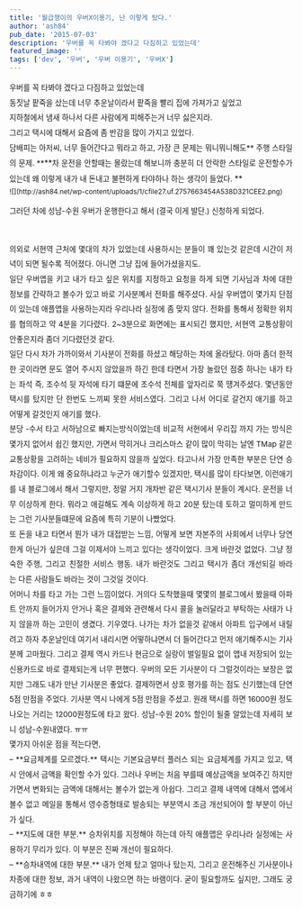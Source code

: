```yaml
---
title: '월급쟁이의 우버X이용기, 난 이렇게 탔다.'
author: 'ash84'
pub_date: '2015-07-03'
description: '우버를 꼭 타봐야 겠다고 다짐하고 있었는데'
featured_image: ''
tags: ['dev', '우버', '우버 이용기', '우버X']
---
```



<div style="text-align: justify; line-height: 2;"><span style="font-size: 10pt;"></span><span style="font-size: 10pt;"></span><span style="font-size: 10pt;">우버를 꼭 타봐야 겠다고 다짐하고 있었는데 </span></div><div style="text-align: justify; line-height: 2;"></div><div style="text-align: justify; line-height: 2;"><span style="font-size: 10pt;">동짓날 팥죽을 샀는데 너무 추운날이라서 팥죽을 빨리 집에 가져가고 싶었고 </span></div><div style="text-align: justify; line-height: 2;"><span style="font-size: 10pt;">지하철에서 냄새 하나서 다른 사람에게 피해주는거 너무 싫은지라. </span></div><div style="text-align: justify; line-height: 2;"></div><div style="text-align: justify; line-height: 2;"><span style="font-size: 10pt;">그리고 택시에 대해서 요즘에 좀 반감을 많이 가지고 있었다. </span></div><div style="text-align: justify; line-height: 2;"><span style="font-size: 10pt;">담배피는 아저씨, 너무 들어간다고 뭐라고 하고, 가장 큰 문제는 뭐니뭐니해도** 주행 스타일의 문제. **</span>**<span style="font-size: 9pt; line-height: 1.5;"><span style="font-size: 10pt;">차 운전을 안할때</span><span style="font-size: 10pt;">는 몰랐는데 해보니까 </span></span><span style="font-size: 10pt; line-height: 1.5;">충분히 더 안락한 스타일로 운전할수가 있는데 왜 이렇게 내가 내 돈내고 불편하게 타야하나 하는 생각이 들었다. </span>**</div><div style="text-align: justify; line-height: 2;"><span style="font-size: 9pt; line-height: 1.5;">  
</span></div><div style="text-align: justify; line-height: 2;"><span style="font-size: 9pt; line-height: 1.5;">  
</span></div><div style="text-align: justify; line-height: 2;"><span style="font-size: 9pt; line-height: 1.5;"></span><span style="font-size: 9pt; line-height: 1.5;">![](http://ash84.net/wp-content/uploads/1/cfile27.uf.2757663454A538D321CEE2.png)

</span></div><div style="text-align: justify; line-height: 2;"><div><span style="font-size: 10pt;">그러던 차에 성남-수원 우버가 운행한다고 해서 (결국 이게 발단.) 신청하게 되었다. </span></div><span style="font-size: 10pt;">  
</span>

<div></div><span style="font-size: 10pt;">  
</span>

<div><span style="font-size: 10pt;">의외로 서현역 근처에 몇대의 차가 있었는데 사용하시는 분들이 꽤 있는것 같은데 시간이 저녁이 되면 될수록 적어졌다. </span><span style="font-size: 10pt; line-height: 2;">아니면 그냥 집에 들어가셨을지도. </span></div><span style="font-size: 10pt;">  
</span>

<div></div><span style="font-size: 10pt;">  
</span>

<div><span style="font-size: 10pt;">일단 우버앱을 키고 내가 타고 싶은 위치를 지정하고 요청을 하게 되면 기사님과 차에 대한 정보를 간략하고 볼수가 있고 </span><span style="font-size: 10pt; line-height: 2;">바로 기사분꼐서 전화를 해주셨다. 사실 우버앱이 몇가지 단점이 있는데 애플앱을 사용하는지라 우리나라 실정에 좀 맞지 않다. </span><span style="font-size: 10pt; line-height: 2;">전화를 통해서 정확한 위치를 협의하고 약 4분을 기다렸다. 2~3분으로 화면에는 표시되긴 했지만, 서현역 교통상황이 안좋은지라 좀더 기다렸던것 같다. </span></div><span style="font-size: 10pt;">  
</span>

<div></div><span style="font-size: 10pt;">  
</span>

<div><span style="font-size: 10pt;">일단 다시 차가 가까이와서 기사분이 전화를 하셨고 해당하는 차에 올라탔다. 아마 좀더 한적한 곳이라면 문도 열어 주시지 않았을까 하긴 한데 </span><span style="font-size: 10pt; line-height: 2;">타면서 가장 놀랐던 점중 하나는 내가 타는 좌석 즉, 조수석 뒷 자석에 타기 떄문에 조수석 전체를 앞자리로 쭉 떙겨주셨다. 몇년동안 택시를 탔지만 단 한번도 느끼찌 못한 서비스였다. 그리고 나서 어디로 갈건지 애기를 하고 어떻게 갈것인지 애기를 했다. </span></div><span style="font-size: 10pt;">  
</span>

<div></div><span style="font-size: 10pt;">  
</span>

<div><span style="font-size: 10pt;">분당 -수서 타고 서하남으로 빠지는방식이었는데 비교적 서현에서 우리집 까지 가는 방식은 몇가지 없어서 쉽긴 했지만, 가면서 막히거나 크리스마스 같이 많이 막히는 날엔 TMap 같은 교통상황을 고려하는 네비가 필요하지 않을까 싶었다. 타고나서 가장 만족한 부분은 단연 승차감이다. 이게 왜 중요하냐라고 누군가 애기할수 있겠지만, 택시를 많이 타다보면, 이런애기를 내 블로그에서 해서 그렇지만, 정말 거지 개차반 같은 택시기사 분들이 계시다. 운전을 너무 이상하게 한다. 뭐라고 애길해도 계속 이상하게 하고 20분 탔는데 토하고 멀미하게 만드는 그런 기사분들떄문에 요즘에 특히 기분이 나빴었다. </span></div><span style="font-size: 10pt;">  
</span>

<div></div><span style="font-size: 10pt;">  
</span>

<div><span style="font-size: 10pt;">또 돈을 내고 타면서 뭔가 내가 대접받는 느낌, 어떻게 보면 자본주의 사회에서 너무나 당연한게 아닌가 싶은데 그걸 이제서야 느끼고 있다는 생각이었다. 크게 바란것 없었다. 그냥 정숙한 주행, 그리고 친절한 서비스 행동. 내가 바란것도 그리고 택시가 좀더 개선되길 바라는 다른 사람들도 바라는 것이 그것일 것이다. </span></div><span style="font-size: 10pt;">  
</span>

<div></div><span style="font-size: 10pt;">  
</span>

<div><span style="font-size: 10pt;">어머니 차를 타고 가는 그런 느낌이었다. 거의다 도착했을때 몇몇의 블로그에서 봤을때 아파트 안까지 들어가지 안거나 혹은 결제와 관련해서 다시 콜을 눌러달라고 부탁하는 사태가 나지 않을까 하는 고민이 생겼다. 기우였다. 나가는 차가 없을것 같애서 아파트 입구에서 내릴려고 하자 추운날인데 여기서 내리시면 어떻하냐면서 더 들어간다고 먼저 애기해주시는 기사분께 고마웠다. 그리고 결제 역시 카드나 현금으로 실랑이 벌일필요 없이 앱내 저장되어 있는 신용카드로 바로 결제되는게 너무 편했다. 우버의 모든 기사분이 다 그럴것이라는 보장은 없지만 그래도 내가 만난 기사분은 좋았다. 결제하면서 상호 평가를 하는 점도 신기했는데 단연 5점 만점을 주었다. 기사분 역시 나에게 5점 만점을 주셨고. 원래 택시를 하면 16000원 정도 나오는 거리는 12000원정도에 타고 왔다. 성남-수원 20% 할인이 될줄 알았는데 자세히 보니 성남-수원내였다. ㅠㅠ </span></div><span style="font-size: 10pt;">  
</span>

<div></div><span style="font-size: 10pt;">  
</span>

<div><span style="font-size: 10pt;">몇가지 아쉬운 점을 적는다면, </span></div><div><span style="font-size: 10pt;">  
</span></div><span style="font-size: 10pt;">  
</span>

<div><span style="font-size: 10pt;">– **요금체계를 모르겠다.** 택시는 기본요금부터 플러스 되는 요금체계를 가지고 있고, 택시 안에서 금액을 확인할 수가 있다. 그러나 우버는 처음 부를때 예상금액을 보여주긴 하지만 가면서 변화되는 금액에 대해서는 볼수가 없는게 아쉽다. 그리고 결제 내역에 대해서 앱에서 볼수 없고 메일을 통해서 영수증형태로 발송되는 부분역시 조금 개선되어야 할 부분이 아닌가 싶다. </span></div><span style="font-size: 10pt;">  
</span>

<div></div><span style="font-size: 10pt;">  
</span>

<div><span style="font-size: 10pt;">– **지도에 대한 부분.** 승차위치를 지정해야 하는데 아직 애플맵은 우리나라 실정에는 사용하기 무리가 있다. 이 부분은 진짜 개선이 필요하다. </span></div><div><span style="font-size: 10pt;">  
</span></div><span style="font-size: 10pt;">  
</span>

<div><span style="font-size: 10pt;">– **승차내역에 대한 부분.** 내가 언제 탔고 얼마나 탔는지, 그리고 운전해주신 기사분이나 차종에 대한 정보, 과거 내역이 나왔으면 하는 바램이다. 굳이 필요할까도 싶지만, 그래도 궁금하기에 ㅎㅎ </span></div></div><div style="text-align: justify; line-height: 2;"></div><span style="font-size: 10pt;"></span>




